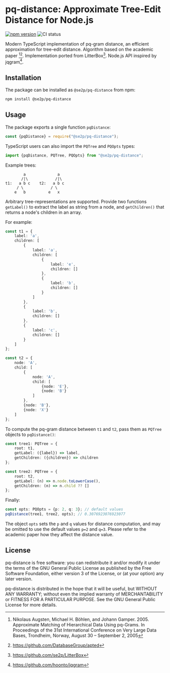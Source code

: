 # pq-distance: Approximate Tree-Edit Distance for Node.js

[![npm version](https://badge.fury.io/js/@se2p%2Fpq-distance.svg)](https://www.npmjs.com/package/@se2p/pq-distance) 
![CI status](https://github.com/se2p/pq-distance/actions/workflows/ci.yml/badge.svg?branch=main)

Modern TypeScript implementation of pq-gram distance, an efficient approximation for tree-edit distance. Algorithm based
on the academic paper [^1][^2]. Implementation ported from LitterBox[^3]. Node.js API inspired by jqgram[^4].

## Installation

The package can be installed as `@se2p/pq-distance` from npm:

```bash
npm install @se2p/pq-distance
```

## Usage

The package exports a single function `pqDistance`:

```javascript
const {pqDistance} = require("@se2p/pq-distance");
```

TypeScript users can also import the `PQTree` and `PQOpts` types:

```typescript
import {pqDistance, PQTree, PQOpts} from "@se2p/pq-distance";
```

Example trees:

```
        a              a
       /|\            /|\
t1:   a b c    t2:   a b c 
     / \            / \
    e   b          e   x
```

Arbitrary tree-representations are supported. Provide two functions `getLabel()` to extract the label as string from a
node, and `getChildren()` that returns a node's children in an array.

For example:

```typescript
const t1 = {
    label: 'a',
    children: [
        {
            label: 'a',
            children: [
                {
                    label: 'e',
                    children: []
                },
                {
                    label: 'b',
                    children: []
                }
            ]
        },
        {
            label: 'b',
            children: []
        },
        {
            label: 'c',
            children: []
        }
    ]
};

const t2 = {
    node: 'A',
    child: [
        {
            node: 'A',
            child: [
                {node: 'E'},
                {node: 'B'}
            ]
        },
        {node: 'B'},
        {node: 'X'}
    ]
};
```

To compute the pq-gram distance between `t1` and `t2`, pass them as `PQTree` objects to `pqDistance()`:

```typescript
const tree1: PQTree = {
    root: t1,
    getLabel: ({label}) => label,
    getChildren: ({children}) => children
};

const tree2: PQTree = {
    root: t2,
    getLabel: (n) => n.node.toLowerCase(),
    getChildren: (n) => n.child ?? []
};
```

Finally:

```typescript
const opts: PQOpts = {p: 2, q: 3}; // default values 
pqDistance(tree1, tree2, opts); // 0.3076923076923077
```

The object `opts` sets the `p` and `q` values for distance computation, and may be omitted to use the default values
`p=2` and `q=3`. Please refer to the academic paper how they affect the distance value.

## License

pq-distance is free software: you can redistribute it and/or modify it under the terms of the GNU General Public
License as published by the Free Software Foundation, either version 3 of the License, or (at your option) any later
version.

pq-distance is distributed in the hope that it will be useful, but WITHOUT ANY WARRANTY; without even the implied
warranty of MERCHANTABILITY or FITNESS FOR A PARTICULAR PURPOSE. See the GNU General Public License for more details.


[^1]: Nikolaus Augsten, Michael H. Böhlen, and Johann Gamper. 2005. Approximate Matching of Hierarchical Data Using
   pq-Grams. In Proceedings of the 31st International Conference on Very Large Data Bases, Trondheim, Norway, August 30
   – September 2, 2005
[^2]: https://github.com/DatabaseGroup/apted
[^3]: https://github.com/se2p/LitterBox
[^4]: https://github.com/hoonto/jqgram
